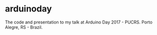 # arduinoday
The code and presentation to my talk at Arduino Day 2017 - PUCRS. Porto Alegre, RS - Brazil.
